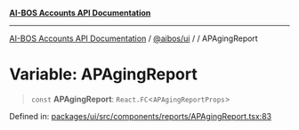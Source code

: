 [**AI-BOS Accounts API Documentation**](../../../README.md)

***

[AI-BOS Accounts API Documentation](../../../README.md) / [@aibos/ui](../README.md) / [](../README.md) / APAgingReport

# Variable: APAgingReport

> `const` **APAgingReport**: `React.FC`\<`APAgingReportProps`\>

Defined in: [packages/ui/src/components/reports/APAgingReport.tsx:83](https://github.com/pohlai88/accounts/blob/48103fb36d28b2b9bfb33472b6de2f719773cde9/packages/ui/src/components/reports/APAgingReport.tsx#L83)
